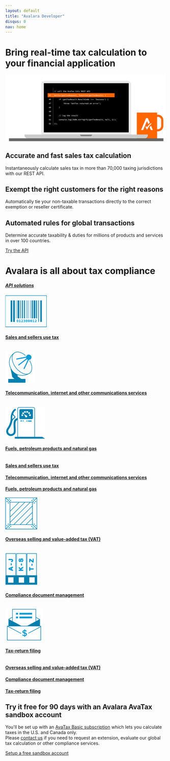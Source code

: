 ```yaml
---
layout: default
title: "Avalara Developer"
disqus: 0
nav: home
---
```

<div class="row">
    <div class="bg-map col-md-12">
        <div class="row">
          <div class="col-md-8 col-md-offset-2 text-center">
            <h1 class="h1pp ">Bring real-time tax calculation to your financial application</h1>
            <img src="/public/images/homepage_hero.svg" alt="Welcome to the Avalara Developer Portal" />
          </div>
        </div>
        <div class="row hidden-xs">
          <div class="col-md-4 text-center">
            <div class="row">
              <div class="col-md-8 col-md-offset-2">
                  <h2>Accurate and fast sales tax calculation</h2>
                  <p>Instantaneously calculate sales tax in more than 70,000 taxing jurisdictions with our REST API.</p>
              </div>
            </div>
          </div>
          <div class="col-md-4 text-center">
            <div class="row">
              <div class="col-md-8 col-md-offset-2">
                  <h2>Exempt the right customers for the right reasons</h2>
                  <p>Automatically tie your non-taxable transactions directly to the correct exemption or reseller certificate.</p>
              </div>
            </div>
          </div>
          <div class="col-md-4 text-center">
            <div class="row">
              <div class="col-md-8 col-md-offset-2">
                <h2>Automated rules for global transactions</h2>
                <p>Determine accurate taxability & duties for millions of products and services in over 100 countries.</p>
              </div>
            </div>
          </div>
        </div>
        <div class="row margin-top">
          <div class="col-md-12 text-center btn-callout"><a href="/avatax/get-started" role="button">Try the API</a></div>
        </div>
        <div class="row bg-white border-top padding-bottom">
          <div class="col-md-6 col-md-offset-3 text-center">
            <h1>Avalara is all about tax compliance</h1>
            <h5><a href="/avalara-apis">API solutions</a></h5>
          </div>
        </div>
        <div class="row bg-white padding-top">
          <div class="col-sm-2 col-sm-offset-2 col-md-offset-2 col-md-2 text-center">
            <a href="/avatax"><img src="/public/images/devdot/DevDotSvgGAssets_BarCode.svg" height="100" alt="sales and sellers use tax" /></a>
            <a href="/avatax"><h4 class="visible-xs-block">Sales and sellers use tax<br /><br /></h4></a>
          </div>
          <div class="col-sm-2 col-sm-offset-1 col-md-offset-1 col-md-2 text-center">
            <a href="/communications"><img src="/public/images/devdot/DevDotSvgGAssets_SatelliteDish.svg" height="100" alt="telecommunication, internet and other communications services"/></a>
            <a href="/communications"><h4 class="visible-xs-block">Telecommunication, internet and other communications services<br /><br /></h4></a>
          </div>
          <div class="col-sm-2 col-sm-offset-1 col-md-offset-1 col-md-2 text-center">
            <a href="/excise"><img src="/public/images/devdot/DevDotSvgGAssets_GasPump.svg" height="100" alt="fuels, petroleum products and natural gas"/></a>
            <a href="/excise"><h4 class="visible-xs-block">Fuels, petroleum products and natural gas<br /><br /></h4></a>
          </div>
        </div>
        <div class="row bg-white padding-top padding-bottom hidden-xs">
          <div class="col-sm-2 col-sm-offset-2 col-md-offset-2 col-md-2 text-center">
            <a href="/avatax"><h4>Sales and sellers use tax</h4></a>
          </div>
          <div class="col-sm-2 col-sm-offset-1 col-md-offset-1 col-md-2 text-center">
            <a href="/communications"><h4>Telecommunication, internet and other communications services</h4></a>
          </div>
          <div class="col-sm-2 col-sm-offset-1 col-md-offset-1 col-md-2 text-center">
            <a href="/excise"><h4>Fuels, petroleum products and natural gas</h4></a>
          </div>
        </div>
        <div class="row bg-white padding-top">
          <div class="col-sm-2 col-sm-offset-2 col-md-offset-2 col-md-2 text-center">
            <a href="/landedcost"><img src="/public/images/devdot/DevDotSvgGAssets_ShippingCrate.svg" height="100" alt="Overseas selling and value-added tax (VAT)"/></a>
            <a href="/landedcost"><h4 class="visible-xs-block">Overseas selling and value-added tax (VAT)<br /><br /></h4></a>
          </div>
          <div class="col-sm-2 col-sm-offset-1 col-md-offset-1 col-md-2 text-center">
            <a href="/certcapture"><img src="/public/images/devdot/DevDot_CertificateBindersBlue.svg" height="100" alt="compliance document management"/></a>
            <a href="/certcapture"><h4 class="visible-xs-block">Compliance document management<br /><br /></h4></a>
          </div>
          <div class="col-sm-2 col-sm-offset-1 col-md-offset-1 col-md-2 text-center">
            <a href="/trustfile"><img src="/public/images/devdot/DevDot_GovtBldgBlue-02.svg" height="100" alt=""tax-retun filings/></a>
            <a href="/trustfile"><h4 class="visible-xs-block">Tax-return filing<br /><br /></h4></a>
          </div>
        </div>
        <div class="row bg-white padding-top padding-bottom hidden-xs">
          <div class="col-sm-2 col-sm-offset-2 col-md-offset-2 col-md-2 text-center">
            <a href="/landedcost"><h4>Overseas selling and value-added tax (VAT)</h4></a>
          </div>
          <div class="col-sm-2 col-sm-offset-1 col-md-offset-1 col-md-2 text-center">
            <a href="/certcapture"><h4>Compliance document management</h4></a>
          </div>
          <div class="col-sm-2 col-sm-offset-1 col-md-offset-1 col-md-2 text-center">
            <a href="/trustfile"><h4>Tax-return filing</h4></a>
          </div>
        </div>
        <div class="row border-top">
          <div class="col-sm-8 col-sm-offset-2 col-md-6 col-md-offset-3 text-center">
            <h2>Try it free for 90 days with an Avalara AvaTax sandbox account</h2>
          </div>
        </div>
        <div class="row">
          <div class="col-sm-8 col-sm-offset-2 col-md-6 col-md-offset-3">
            <p>
              You'll be set up with an <a href="/avatax/get-started#signup">AvaTax Basic subscription</a> which lets you calculate taxes in the U.S. and Canada only.<br />
              Please <a href="mailto:sales@avalara.com">contact us</a> if you need to request an extension, evaluate our global tax calculation or other compliance services.<br />
            </p>
          </div>
        </div>
        <div class="row margin-top">
          <div class="col-md-12 text-center btn-callout"><a href="/avatax/signup" role="button">Setup a free sandbox account</a></div>
        </div>
    </div>
</div>
